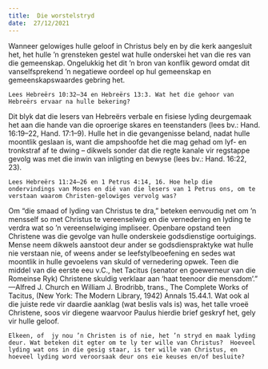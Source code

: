 ```yaml
---
title:  Die worstelstryd
date:  27/12/2021
---
```


Wanneer gelowiges hulle geloof in Christus bely en by die kerk aangesluit het, het hulle ’n grensteken gestel wat hulle onderskei het van die res van die gemeenskap.  Ongelukkig het dit ’n bron van konflik geword omdat dit vanselfsprekend ’n negatiewe oordeel op hul gemeenskap en gemeenskapswaardes gebring het.

`Lees Hebreërs 10:32–34 en Hebreërs 13:3. Wat het die gehoor van Hebreërs ervaar na hulle bekering?`

Dit blyk dat die lesers van Hebreërs verbale en fisiese lyding deurgemaak het aan die hande van die oproerige skares en teenstanders (lees bv.: Hand. 16:19–22, Hand. 17:1–9). Hulle het in die gevangenisse beland, nadat hulle moontlik geslaan is, want die ampshoofde het die mag gehad om lyf- en tronkstraf af te dwing – dikwels sonder dat die regte kanale vir regstappe gevolg was met die inwin van  inligting en bewyse (lees  bv.: Hand. 16:22, 23).

`Lees Hebreërs 11:24–26 en 1 Petrus 4:14, 16. Hoe help die ondervindings van Moses en dié van die lesers van 1 Petrus ons, om te verstaan waarom Christen-gelowiges vervolg was?`

Om “die smaad of lyding van Christus te dra,” beteken eenvoudig net om ’n mensself so met Christus te vereenselwig en die vernedering en lyding te verdra wat so ’n vereenselwiging impliseer. Openbare opstand teen Christene was die gevolge van hulle onderskeie godsdienstige oortuigings. Mense neem dikwels aanstoot deur ander se godsdienspraktyke wat hulle nie verstaan nie, of weens ander se leefstylbeoefening en sedes wat moontlik in hulle gevoelens van skuld of vernedering opwek. Teen die middel van die eerste eeu v.C., het Tacitus (senator en goewerneur van die Romeinse Ryk) Christene skuldig verklaar aan ‘haat teenoor die mensdom’.”  —Alfred J. Church en William J. Brodribb, trans., The Complete Works of Tacitus, (New York: The Modern Library, 1942) Annals 15.44.1. Wat ook al die juiste rede vir daardie aanklag (wat beslis vals is) was, het talle vroeë Christene, soos vir diegene waarvoor Paulus hierdie brief geskryf het, gely vir hulle geloof.

`Elkeen, of  jy nou ’n Christen is of nie, het ’n stryd en maak lyding deur. Wat beteken dit egter om te ly ter wille van Christus?  Hoeveel lyding wat ons in die gesig staar, is ter wille van Christus, en hoeveel lyding word veroorsaak deur ons eie keuses en/of besluite?`